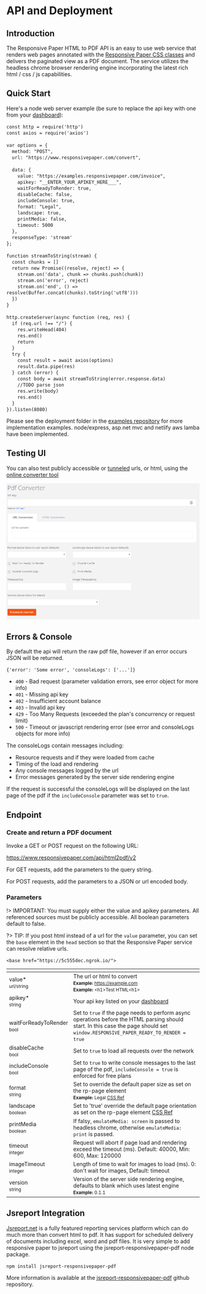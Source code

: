 # API and Deployment

## Introduction

The Responsive Paper HTML to PDF API is an easy to use web service that renders web pages annotated with the [Responsive Paper CSS classes](/css-reference) and delivers the paginated view as a PDF document. The service utilizes the headless chrome browser rendering engine incorporating the latest rich html / css / js capabilities.

## Quick Start

Here's a node web server example (be sure to replace the api key with one from your [dashboard](https://www.responsivepaper.com/user/dashboard)):

```
const http = require('http')
const axios = require('axios')

var options = {
  method: "POST",
  url: "https://www.responsivepaper.com/convert",

  data: {
    value: "https://examples.responsivepaper.com/invoice",
    apikey: "__ENTER_YOUR_APIKEY_HERE___",
    waitForReadyToRender: true,
    disableCache: false,
    includeConsole: true,
    format: "Legal",
    landscape: true,
    printMedia: false,
    timeout: 5000
  },
  responseType: 'stream'
};

function streamToString(stream) {
  const chunks = []
  return new Promise((resolve, reject) => {
    stream.on('data', chunk => chunks.push(chunk))
    stream.on('error', reject)
    stream.on('end', () => resolve(Buffer.concat(chunks).toString('utf8')))
  })
}

http.createServer(async function (req, res) {
  if (req.url !== "/") {
    res.writeHead(404)
    res.end()
    return
  }
  try {
    const result = await axios(options)
    result.data.pipe(res)
  } catch (error) {
    const body = await streamToString(error.response.data)
    //TODO parse json
    res.write(body)
    res.end()
  }
}).listen(8080)
```

Please see the deployment folder in the [examples repository](https://github.com/ResponsivePaper/responsivepaper-examples/tree/master/deployment) for more implementation examples.  node/express, asp.net mvc and netlify aws lamba have been implemented.


## Testing UI

You can also test publicly accessible or [tunneled](/getting-started?id=install-tunnel-software) urls, or html, using the [online converter tool](https://www.responsivepaper.com/convert)

![Convert UI](convert-ui.png)

## Errors & Console

By default the api will return the raw pdf file, however if an error occurs JSON will be returned.

```
{'error': 'Some error', 'consoleLogs': ['...']}

```

 * `400` - Bad request (parameter validation errors, see error object for more info)
 * `401` - Missing api key
 * `402` - Insufficient account balance
 * `403` - Invalid api key
 * `429` - Too Many Requests (exceeded the plan's concurrency or request limit)
 * `500` - Timeout or javascript rendering error (see error and consoleLogs objects for more info)

The consoleLogs contain messages including:

* Resource requests and if they were loaded from cache
* Timing of the load and rendering
* Any console messages logged by the url
* Error messages generated by the server side rendering engine

If the request is successful the consoleLogs will be displayed on the last page of the pdf if the `includeConsole` parameter was set to `true`.

## Endpoint

### Create and return a PDF document

Invoke a GET or POST request on the following URL:

https://www.responsivepaper.com/api/html2pdf/v2

For GET requests, add the parameters to the query string.

For POST requests, add the parameters to a JSON or url encoded body.

### Parameters

!> IMPORTANT: You must supply either the value and apikey parameters. All referenced sources must be publicly accessible.  All boolean parameters default to false.

?> TIP: If you post html instead of a url for the `value` parameter,  you can set the `base` element in the `head` section so that the Responsive Paper service can resolve relative urls.

```
<base href="https://5c555dec.ngrok.io/">
```

<div class="special_table"></div>

|   []() | |
| -------- | -------------------------------------------- |
| value*<br><small>url/string</small> | The url or html to convert<br><small>**Example:** https://example.com</small><br><small>**Example:** &lt;h1>Test HTML&lt;h1></small> |
| apikey*<br><small>string</small> | Your api key listed on your [dashboard](https://www.responsivepaper.com/user/dashboard) |
| waitForReadyToRender<br><small>bool</small> | Set to `true` if the page needs to perform async operations before the HTML parsing should start. In this case the page should set `window.RESPONSIVE_PAPER_READY_TO_RENDER = true`
| disableCache<br><small>bool</small> | Set to `true` to load all requests over the network |
| includeConsole<br><small>bool</small> | Set to `true` to write console messages to the last page of the pdf, `includeConsole = true` is enforced for free plans |
| format<br><small>string</small> | Set to override the default paper size as set on the rp-page element<br><small>**Example:** Legal [CSS Ref](/css-reference?id=rp-ps-paper-size-and-orientation)</small> |
| landscape<br><small>boolean</small> | Set to 'true' override the default page orientation as set on the rp-page element [CSS Ref](/css-reference?id=rp-ps-paper-size-and-orientation)</small> |
| printMedia<br><small>boolean</small> | If falsy, `emulateMedia: screen` is passed to headless chrome, otherwise `emulateMedia: print` is passed.</small> |
| timeout<br><small>integer</small> | Request will abort if page load and rendering exceed the timeout (ms). Default: 40000, Min: 600, Max: 120000 |
| imageTimeout<br><small>integer</small> | Length of time to wait for images to load (ms). 0: don't wait for images, Default: timeout |
| version<br><small>string</small> | Version of the server side rendering engine, defaults to blank which uses latest engine<br><small>**Example:** 0.1.1</small> |

## Jsreport Integration

[Jsreport.net](https://jsreport.net/) is a fully featured reporting services platform which can do much more than convert html to pdf. It has support for scheduled delivery of documents including excel, word and pdf files. It is very simple to add responsive paper to jsreport using the jsreport-responsivepaper-pdf node package.

```
npm install jsreport-responsivepaper-pdf
```

More information is available at the [jsreport-responsivepaper-pdf](https://github.com/ResponsivePaper/jsreport-responsivepaper-pdf) github repository.
